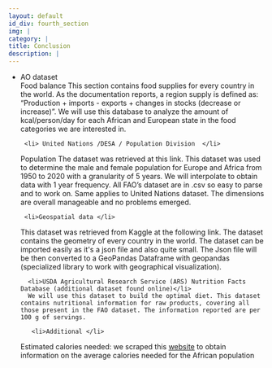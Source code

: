 ```yaml
---
layout: default
id_div: fourth_section
img: |
category: |
title: Conclusion
description: |
---
```

<div class="row">
  <div class="col-sm-12 col-md-2"></div>
  <div class="col-sm-12 col-md-8">
   <p>
   <ul>
    <li> AO dataset </li>
Food balance
This section contains food supplies for every country in the world. As the documentation reports, a region supply is defined as: “Production + imports - exports + changes in stocks (decrease or increase)”. We will use this database to analyze the amount of kcal/person/day for each African and European state in the food categories we are interested in.

     <li> United Nations /DESA / Population Division  </li>
Population The dataset was retrieved at this link. This dataset was used to determine the male and female population for Europe and Africa from 1950 to 2020 with a granularity of 5 years. We will interpolate to obtain data with 1 year frequency. All FAO’s dataset are in .csv so easy to parse and to work on. Same applies to United Nations dataset. The dimensions are overall manageable and no problems emerged.

     <li>Geospatial data </li>
This dataset was retrieved from Kaggle at the following link. The dataset contains the geometry of every country in the world. The dataset can be imported easily as it's a json file and also quite small. The Json file will be then converted to a GeoPandas Dataframe with geopandas (specialized library to work with geographical visualization).

      <li>USDA Agricultural Research Service (ARS) Nutrition Facts Database (additional dataset found online)</li>
      We will use this dataset to build the optimal diet. This dataset contains nutritional information for raw products, covering all those present in the FAO dataset. The information reported are per 100 g of servings.

       <li>Additional </li>
       
Estimated calories needed: we scraped this <a href="https://health.gov/dietaryguidelines/2015/guidelines/appendix-2/" target="_blank">website</a> to obtain information on the average calories needed for the African population
    </ul>
    </p>
  </div>
  <div class="col-sm-12 col-md-2"></div>
</div>

<div class="row">
</div>
